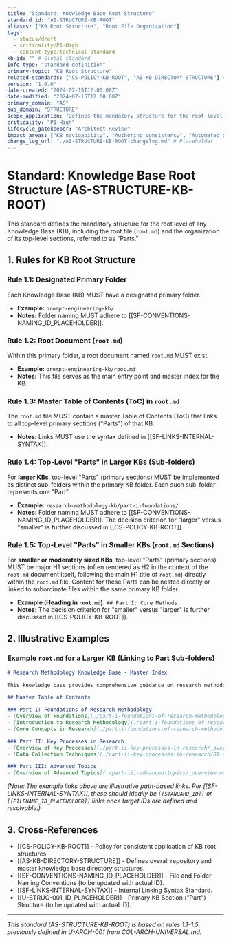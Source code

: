 ```yaml
---
title: "Standard: Knowledge Base Root Structure"
standard_id: "AS-STRUCTURE-KB-ROOT"
aliases: ["KB Root Structure", "Root File Organization"]
tags:
  - status/draft
  - criticality/P1-High
  - content-type/technical-standard
kb-id: "" # Global standard
info-type: "standard-definition"
primary-topic: "KB Root Structure"
related-standards: ["CS-POLICY-KB-ROOT", "AS-KB-DIRECTORY-STRUCTURE"] # Link to policy and overall dir structure
version: "1.0.0"
date-created: "2024-07-15T12:00:00Z"
date-modified: "2024-07-15T12:00:00Z"
primary_domain: "AS"
sub_domain: "STRUCTURE"
scope_application: "Defines the mandatory structure for the root level of any Knowledge Base (KB), including the root file and organization of top-level sections ('Parts')."
criticality: "P1-High"
lifecycle_gatekeeper: "Architect-Review"
impact_areas: ["KB navigability", "Authoring consistency", "Automated processing", "Build system"]
change_log_url: "./AS-STRUCTURE-KB-ROOT-changelog.md" # Placeholder
---
```


# Standard: Knowledge Base Root Structure (AS-STRUCTURE-KB-ROOT)

This standard defines the mandatory structure for the root level of any Knowledge Base (KB), including the root file (`root.md`) and the organization of its top-level sections, referred to as "Parts."

## 1. Rules for KB Root Structure

### Rule 1.1: Designated Primary Folder
Each Knowledge Base (KB) MUST have a designated primary folder.
*   **Example:** `prompt-engineering-kb/`
*   **Notes:** Folder naming MUST adhere to [[SF-CONVENTIONS-NAMING_ID_PLACEHOLDER]].

### Rule 1.2: Root Document (`root.md`)
Within this primary folder, a root document named `root.md` MUST exist.
*   **Example:** `prompt-engineering-kb/root.md`
*   **Notes:** This file serves as the main entry point and master index for the KB.

### Rule 1.3: Master Table of Contents (ToC) in `root.md`
The `root.md` file MUST contain a master Table of Contents (ToC) that links to all top-level primary sections ("Parts") of that KB.
*   **Notes:** Links MUST use the syntax defined in [[SF-LINKS-INTERNAL-SYNTAX]].

### Rule 1.4: Top-Level "Parts" in Larger KBs (Sub-folders)
For **larger KBs**, top-level "Parts" (primary sections) MUST be implemented as distinct sub-folders within the primary KB folder. Each such sub-folder represents one "Part".
*   **Example:** `research-methodology-kb/part-i-foundations/`
*   **Notes:** Folder naming MUST adhere to [[SF-CONVENTIONS-NAMING_ID_PLACEHOLDER]]. The decision criterion for "larger" versus "smaller" is further discussed in [[CS-POLICY-KB-ROOT]].

### Rule 1.5: Top-Level "Parts" in Smaller KBs (`root.md` Sections)
For **smaller or moderately sized KBs**, top-level "Parts" (primary sections) MUST be major H1 sections (often rendered as H2 in the context of the `root.md` document itself, following the main H1 title of `root.md`) directly within the `root.md` file. Content for these Parts can be nested directly or linked to subordinate files within the same primary KB folder.
*   **Example (Heading in `root.md`):** `## Part I: Core Methods`
*   **Notes:** The decision criterion for "smaller" versus "larger" is further discussed in [[CS-POLICY-KB-ROOT]].

## 2. Illustrative Examples

### Example `root.md` for a Larger KB (Linking to Part Sub-folders)

```markdown
# Research Methodology Knowledge Base - Master Index

This knowledge base provides comprehensive guidance on research methodologies...

## Master Table of Contents

### Part I: Foundations of Research Methodology
- [Overview of Foundations](./part-i-foundations-of-research-methodology/_overview.md)
- [Introduction to Research Methodology](./part-i-foundations-of-research-methodology/01-introduction-to-research-methodology.md)
- [Core Concepts in Research](./part-i-foundations-of-research-methodology/02-core-concepts-in-research.md)

### Part II: Key Processes in Research
- [Overview of Key Processes](./part-ii-key-processes-in-research/_overview.md)
- [Data Collection Techniques](./part-ii-key-processes-in-research/01-data-collection-techniques.md)

### Part III: Advanced Topics
- [Overview of Advanced Topics](./part-iii-advanced-topics/_overview.md)
```
*(Note: The example links above are illustrative path-based links. Per [[SF-LINKS-INTERNAL-SYNTAX]], these should ideally be `[[STANDARD_ID]]` or `[[FILENAME_ID_PLACEHOLDER]]` links once target IDs are defined and resolvable.)*

## 3. Cross-References
- [[CS-POLICY-KB-ROOT]] - Policy for consistent application of KB root structures.
- [[AS-KB-DIRECTORY-STRUCTURE]] - Defines overall repository and master knowledge base directory structures.
- [[SF-CONVENTIONS-NAMING_ID_PLACEHOLDER]] - File and Folder Naming Conventions (to be updated with actual ID).
- [[SF-LINKS-INTERNAL-SYNTAX]] - Internal Linking Syntax Standard.
- [[U-STRUC-001_ID_PLACEHOLDER]] - Primary KB Section ("Part") Structure (to be updated with actual ID).

---
*This standard (AS-STRUCTURE-KB-ROOT) is based on rules 1.1-1.5 previously defined in U-ARCH-001 from COL-ARCH-UNIVERSAL.md.*
```
